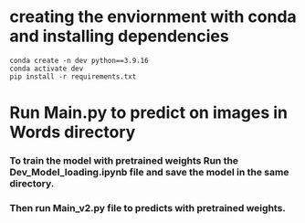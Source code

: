 # creating the enviornment with conda and installing dependencies

```
conda create -n dev python==3.9.16
conda activate dev
pip install -r requirements.txt
```

# Run Main.py to predict on images in Words directory

### To train the model with pretrained weights Run the Dev_Model_loading.ipynb file and save the model in the same directory.
### Then run Main_v2.py file to predicts with pretrained weights.